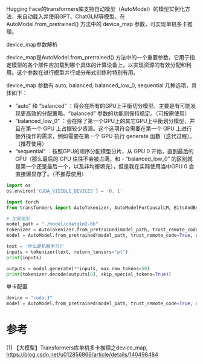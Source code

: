 Hugging Face的transformers库支持自动模型（AutoModel）的模型实例化方法，来自动载入并使用GPT、ChatGLM等模型。在AutoModel.from_pretrained() 方法中的 device_map 参数，可实现单机多卡推理。

device_map参数解析

device_map是AutoModel.from_pretrained() 方法中的一个重要参数，它用于指定模型的各个部件应加载到哪个具体的计算设备上，以实现资源的有效分配和利用。这个参数在进行模型并行或分布式训练时特别有用。

device_map 参数有 auto, balanced, balanced_low_0, sequential 几种选项，具体如下：

- “auto” 和 “balanced” ：将会在所有的GPU上平衡切分模型。主要是有可能发现更高效的分配策略。“balanced” 参数的功能则保持稳定。（可按需使用）
- “balanced_low_0” ：会在除了第一个GPU上的其它GPU上平衡划分模型，并且在第一个 GPU 上占据较少资源。这个选项符合需要在第一个 GPU 上进行额外操作的需求，例如需要在第一个 GPU 执行 generate 函数（迭代过程）。（推荐使用）
- “sequential” ：按照GPU的顺序分配模型分片，从 GPU 0 开始，直到最后的 GPU（那么最后的 GPU 往往不会被占满，和 - “balanced_low_0” 的区别就是第一个还是最后一个，以及非均衡填充），但是我在实际使用当中GPU 0 会直接爆显存了。（不推荐使用）

```python
import os
os.environ['CUDA_VISIBLE_DEVICES'] = '0, 1'

import torch
from transformers import AutoTokenizer, AutoModelForCausalLM, BitsAndBytesConfig

# 加载模型
model_path = "./model/chatglm2-6b"
tokenizer = AutoTokenizer.from_pretrained(model_path, trust_remote_code=True)
model = AutoModel.from_pretrained(model_path, trust_remote_code=True, device_map="auto")

text = '什么是机器学习?'
inputs = tokenizer(text, return_tensors="pt")
print(inputs)

outputs = model.generate(**inputs, max_new_tokens=50)
print(tokenizer.decode(outputs[0], skip_special_tokens=True))
```

单卡配置

```python
device = "cuda:1"
model = AutoModel.from_pretrained(model_path, trust_remote_code=True, device_map=device)
```

# 参考

[1] 【大模型】Transformers库单机多卡推理之device_map, https://blog.csdn.net/u012856866/article/details/140498484